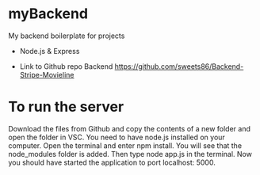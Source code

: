 # myBackend
My backend boilerplate for projects
* Node.js & Express

* Link to Github repo Backend
https://github.com/sweets86/Backend-Stripe-Movieline

# To run the server
Download the files from Github and copy the contents of a new folder and open the folder in VSC.
You need to have node.js installed on your computer. Open the terminal and enter npm install.
You will see that the node_modules folder is added.
Then type node app.js in the terminal. Now you should have started the application to port localhost: 5000.